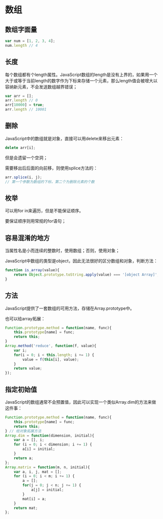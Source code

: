 # 数组

## 数组字面量

```javascript
var num = [1, 2, 3, 4];
num.length // 4
```

## 长度

每个数组都有个length属性。JavaScript数组的length是没有上界的，如果用一个大于或等于当前length的数字作为下标来存储一个元素，那么length值会被增大以容纳新元素，不会发送数组越界错误；

```javascript
var arr = [];
arr.length // 0
arr[10000] = true;
arr.length // 10001
```

## 删除

JavaScript中的数组就是对象，直接可以用delete来移出元素：

```javascript
delete arr[i];
```

但是会遗留一个空洞；

需要移出后后面的向前移，则使用splice方法的：

```javascript
arr.splice(i, j);
// 第一个参数为数组的下标，第二个为删除元素的个数
```

## 枚举

可以用for in来遍历，但是不能保证顺序。

要保证顺序则用常规的for语句；

## 容易混淆的地方

当属性名是小而连续的整数时，使用数组；否则，使用对象；

JavaScript中数组的类型是object，因此无法很好的区分数组和对象，判断方法：

```javascript
function is_array(value){
    return Object.prototype.toString.apply(value) === '[object Array]';
}
```

## 方法

JavaScript提供了一套数组的可用方法，存储在Array.prototype中。

也可以给array拓展：

```javascript
Function.prototype.method = function(name, func){
    this.prototype[name] = func;
    return this;
}
Array.method('reduce', function(f, value){
    var i;
    for(i = 0; i < this.length; i += 1) {
        value = f(this[i], value);
    }
    return value;
});
```

## 指定初始值

JavaScript的数组通常不会预置值，因此可以实现一个类似Array.dim的方法来做这件事：

```javascript
Function.prototype.method = function(name, func){
    this.prototype[name] = func;
    return this;
} // 给对象拓展方法
Array.dim = function(dimension, initial){
    var a = [], i;
    for (i = 0; i < dimension; i += 1) {
        a[i] = initial;
    }
    return a;
};
Array.matrix = function(m, n, initial){
    var a, i, j, mat = [];
    for (i = 0; i < m; i += 1) {
        a = [];
        for(j = 0; j < n; j += 1) {
            a[j] = initial;
        }
        mat[i] = a;
    }
    return mat;
};
```

